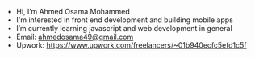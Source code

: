 - Hi, I’m Ahmed Osama Mohammed
- I'm interested in front end development and building mobile apps
- I’m currently learning javascript and web development in general
- Email: ahmedosama49@gmail.com
- Upwork: https://www.upwork.com/freelancers/~01b940ecfc5efd1c5f

<!---
AhmedOsaama/AhmedOsaama is a ✨ special ✨ repository because its `README.md` (this file) appears on your GitHub profile.
You can click the Preview link to take a look at your changes.
--->
